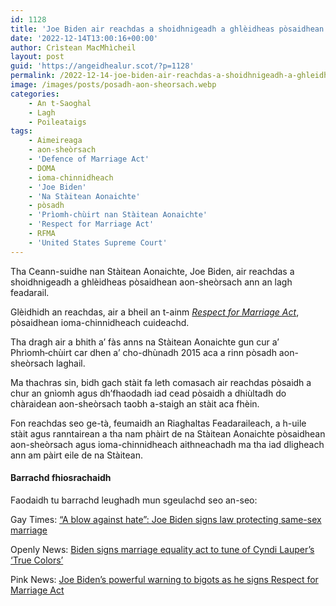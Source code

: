 ```yaml
---
id: 1128
title: 'Joe Biden air reachdas a shoidhnigeadh a ghlèidheas pòsaidhean aon-sheòrsach ann an lagh feadarail'
date: '2022-12-14T13:00:16+00:00'
author: Crìstean MacMhìcheil
layout: post
guid: 'https://angeidhealur.scot/?p=1128'
permalink: /2022-12-14-joe-biden-air-reachdas-a-shoidhnigeadh-a-ghleidheas-posaidhean-aon-sheorsach-ann-an-lagh-feadarail/
image: /images/posts/posadh-aon-sheorsach.webp
categories:
    - An t-Saoghal
    - Lagh
    - Poileataigs
tags:
    - Aimeireaga
    - aon-sheòrsach
    - 'Defence of Marriage Act'
    - DOMA
    - ioma-chinnidheach
    - 'Joe Biden'
    - 'Na Stàitean Aonaichte'
    - pòsadh
    - 'Prìomh-chùirt nan Stàitean Aonaichte'
    - 'Respect for Marriage Act'
    - RFMA
    - 'United States Supreme Court'
---
```


Tha Ceann-suidhe nan Stàitean Aonaichte, Joe Biden, air reachdas a shoidhnigeadh a ghlèidheas pòsaidhean aon-sheòrsach ann an lagh feadarail.

Glèidhidh an reachdas, air a bheil an t-ainm [*Respect for Marriage Act*](https://en.wikipedia.org/wiki/Respect_for_Marriage_Act), pòsaidhean ioma-chinnidheach cuideachd.

Tha dragh air a bhith a’ fàs anns na Stàitean Aonaichte gun cur a’ Phrìomh‑chùirt car dhen a’ cho-dhùnadh 2015 aca a rinn pòsadh aon-sheòrsach laghail.

Ma thachras sin, bidh gach stàit fa leth comasach air reachdas pòsaidh a chur an gnìomh agus dh’fhaodadh iad cead pòsaidh a dhiùltadh do chàraidean aon-sheòrsach taobh a-staigh an stàit aca fhèin.

Fon reachdas seo ge-tà, feumaidh an Riaghaltas Feadaraileach, a h-uile stàit agus ranntairean a tha nam phàirt de na Stàitean Aonaichte pòsaidhean aon-sheòrsach agus ioma-chinnidheach aithneachadh ma tha iad dligheach ann am pàirt eile de na Stàitean.

#### Barrachd fhiosrachaidh

Faodaidh tu barrachd leughadh mun sgeulachd seo an-seo:

Gay Times: [“A blow against hate”: Joe Biden signs law protecting same-sex marriage](https://www.gaytimes.co.uk/life/a-blow-against-hate-joe-biden-signs-law-protecting-same-sex-marriage/)

Openly News: [Biden signs marriage equality act to tune of Cyndi Lauper’s ‘True Colors’](https://www.openlynews.com/i/?id=ebdbae46-1ead-40c6-bf11-21af9090e551)

Pink News: [Joe Biden’s powerful warning to bigots as he signs Respect for Marriage Act](https://www.thepinknews.com/2022/12/14/respect-for-marriage-act-joe-biden-signs/)
